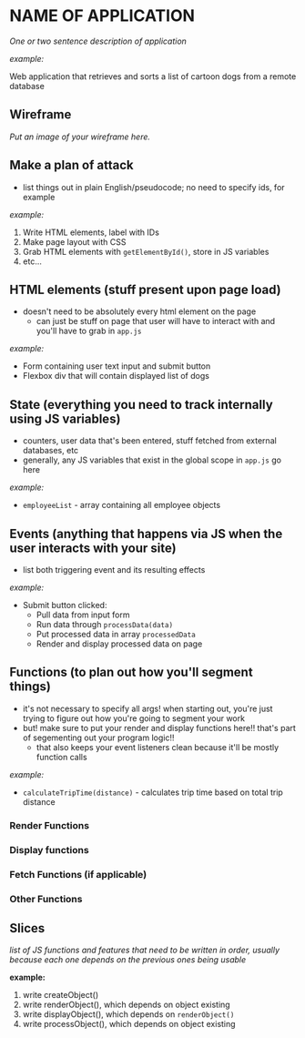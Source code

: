 # NAME OF APPLICATION

_One or two sentence description of application_

_example:_

Web application that retrieves and sorts a list of cartoon dogs from a remote database

## Wireframe

_Put an image of your wireframe here._

## Make a plan of attack

-   list things out in plain English/pseudocode; no need to specify ids, for example

_example:_

1. Write HTML elements, label with IDs
2. Make page layout with CSS
3. Grab HTML elements with `getElementById()`, store in JS variables
4. etc...

## HTML elements (stuff present upon page load)

-   doesn't need to be absolutely every html element on the page
    -   can just be stuff on page that user will have to interact with and you'll have to grab in `app.js`

_example:_

-   Form containing user text input and submit button
-   Flexbox div that will contain displayed list of dogs

## State (everything you need to track internally using JS variables)

-   counters, user data that's been entered, stuff fetched from external databases, etc
-   generally, any JS variables that exist in the global scope in `app.js` go here

_example:_

-   `employeeList` - array containing all employee objects

## Events (anything that happens via JS when the user interacts with your site)

-   list both triggering event and its resulting effects

_example:_

-   Submit button clicked:
    -   Pull data from input form
    -   Run data through `processData(data)`
    -   Put processed data in array `processedData`
    -   Render and display processed data on page

## Functions (to plan out how you'll segment things)

-   it's not necessary to specify all args! when starting out, you're just trying to figure out how you're going to segment your work
-   but! make sure to put your render and display functions here!! that's part of segementing out your program logic!!
    -   that also keeps your event listeners clean because it'll be mostly function calls

_example:_

-   `calculateTripTime(distance)` - calculates trip time based on total trip distance

### Render Functions

### Display functions

### Fetch Functions (if applicable)

### Other Functions

## Slices

_list of JS functions and features that need to be written in order, usually because each one depends on the previous ones being usable_

**example:**

1. write createObject()
2. write renderObject(), which depends on object existing
3. write displayObject(), which depends on `renderObject()`
4. write processObject(), which depends on object existing

<!-- init commit -->
